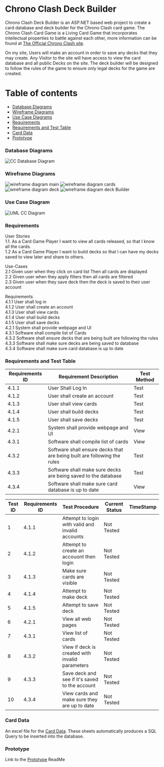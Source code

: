 # Chrono Clash Deck Builder
Chrono Clash Deck Builder is an ASP.NET based web project to create a card database and deck builder for the Chrono Clash card game. The Chrono Clash Card Game is a Living Card Game that incorporates intellectual properties to battle against each other, more information can be found at [The Official Chrono Clash site](https://www.chronoclashsystem.com/en.php). 

On my site, Users will make an account in order to save any decks that they may create. Any Visitor to the site will have access to view the card database and all public Decks on the site. The deck builder will be designed to follow the rules of the game to ensure only legal decks for the game are created.

<a name="table-of-contents"/>

# Table of contents


<!--ts-->
   * [Database Diagrams](#database-diagrams)
   * [Wireframe Diagrams](#wireframe-diagrams)
   * [Use Case Diagrams](#uml-diagrams)
   * [Requirements](#requirements)
   * [Requirements and Test Table](#requirements-and-test-table)
   * [Card Data](#card-data)
   * [Prototype](#prototype)
<!--te-->
<a name="database-diagrams"/>

### Database Diagrams

![CC Database Diagram](https://github.com/Zami77/ChronoClashDeckBuilder/blob/master/ChronoClashDeckBuilder/App_Data/Chrono%20Clash%20Deck%20Builder.png)

<a name="wireframe-diagrams"/>

### Wireframe Diagrams

![wireframe diagram main](https://github.com/Zami77/ChronoClashDeckBuilder/blob/master/ChronoClashDeckBuilder/App_Data/Wireframe/CC%20Wireframe%20Main%20Page.png)
![wireframe diagram cards](https://github.com/Zami77/ChronoClashDeckBuilder/blob/master/ChronoClashDeckBuilder/App_Data/Wireframe/CC%20Wireframe%20Cards%20Page.png)
![wireframe diagram deck](https://github.com/Zami77/ChronoClashDeckBuilder/blob/master/ChronoClashDeckBuilder/App_Data/Wireframe/CC%20Wireframe%20Decks%20Page.png)
![wireframe diagram deck Builder](https://github.com/Zami77/ChronoClashDeckBuilder/blob/master/ChronoClashDeckBuilder/App_Data/Wireframe/CC%20Wireframe%20Deck%20Builder%20Page.png)

<a name="uml-diagrams"/>

### Use Case Diagram

![UML CC Diagram](https://github.com/Zami77/ChronoClashDeckBuilder/blob/master/ChronoClashDeckBuilder/App_Data/CC%20Use%20Case%20UML.png)

<a name="requirements"/>

### Requirements
User Stories </br>
1.1. As a Card Game Player I want to view all cards released, so that I know all the cards. </br>
1.2	 As a Card Game Player I want to build decks so that I can have my decks saved to view later and share to others.</br>

Use-Cases</br>
2.1 Given user when they click on card list Then all cards are displayed </br>
2.2 Given user when they apply filters then all cards are filtered</br>
2.3 Given user when they save deck then the deck is saved to their user account</br>

Requirements</br>
4.1.1 User shall log in</br>
4.1.2 User shall create an account</br>
4.1.3 User shall view cards</br>
4.1.4 User shall build decks</br>
4.1.5 User shall save decks</br>
4.2.1 System shall provide webpage and UI</br>
4.3.1 Software shall compile list of Cards</br>
4.3.2 Software shall ensure decks that are being built are following the rules</br>
4.3.3 Software shall make sure decks are being saved to database</br>
4.3.4 Software shall make sure card database is up to date</br>

<a name="requirements-and-test-tables"/>

### Requirements and Test Table

| Requirements ID | Requirement Description                                                  | Test Method |
|-----------------|--------------------------------------------------------------------------|-------------|
| 4.1.1           | User Shall Log In                                                        | Test        |
| 4.1.2           | User shall create an account                                             | Test        |
| 4.1.3           | User shall view cards                                                    | Test        |
| 4.1.4           | User shall build decks                                                   | Test        |
| 4.1.5           | User shall save decks                                                    | Test        |
| 4.2.1           | System shall provide webpage and UI                                      | View        |
| 4.3.1           | Software shall compile list of cards                                     | View        |
| 4.3.2           | Software shall ensure decks that are being built are following the rules | Test        |
| 4.3.3           | Software shall make sure decks are being saved to the database           | Test        |
| 4.3.4           | Software shall make sure card database is up to date                     | View        |

| Test ID | Requirements ID | Test Procedure                                   | Current Status | TimeStamp |
|---------|-----------------|--------------------------------------------------|----------------|-----------|
| 1       | 4.1.1           | Attempt to login with valid and invalid accounts | Not Tested     |           |
| 2       | 4.1.2           | Attempt to create an accouont then login         | Not Tested     |           |
| 3       | 4.1.3           | Make sure cards are visible                      | Not Tested     |           |
| 4       | 4.1.4           | Attempt to make deck                             | Not Tested     |           |
| 5       | 4.1.5           | Attempt to save deck                             | Not Tested     |           |
| 6       | 4.2.1           | View all web pages                               | Not Tested     |           |
| 7       | 4.3.1           | View list of cards                               | Not Tested     |           |
| 8       | 4.3.2           | View if deck is created with invalid parameters  | Not Tested     |           |
| 9       | 4.3.3           | Save deck and see if it's saved to the account   | Not Tested     |           |
| 10      | 4.3.4           | View cards and make sure they are up to date     | Not Tested     |           |

### Card Data

An excel file for the [Card Data](https://1drv.ms/x/s!As_NDUCOYXoGgd5wPTa4tM9WGTctVg?e=bKFpsZ). These sheets automatically produces a SQL Query to be inserted into the database.

### Prototype

Link to the [Prototype](https://github.com/Zami77/ChronoClashDeckBuilder/tree/master/Prototype) ReadMe

